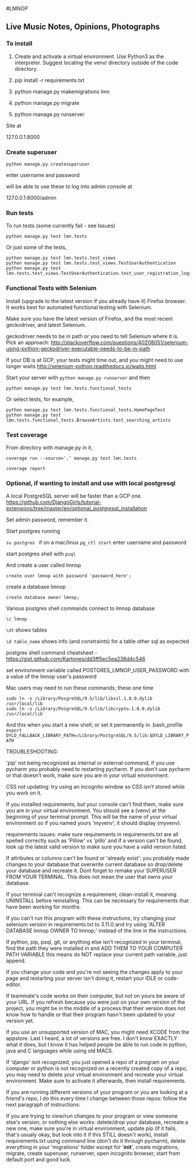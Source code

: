 #LMNOP

## Live Music Notes, Opinions, Photographs


### To install

1. Create and activate a virtual environment. Use Python3 as the interpreter. Suggest locating the venv/ directory outside of the code directory.

2. pip install -r requirements.txt

3. python manage.py makemigrations lmn

4. python manage.py migrate

5. python manage.py runserver

Site at

127.0.0.1:8000

### Create superuser


`python manage.py createsuperuser`

enter username and password

will be able to use these to log into admin console at

127.0.0.1:8000/admin


### Run tests

To run tests  (some currently fail - see Issues)

```
python manage.py test lmn.tests
```

Or just some of the tests,

```
python manage.py test lmn.tests.test_views
python manage.py test lmn.tests.test_views.TestUserAuthentication
python manage.py test lmn.tests.test_views.TestUserAuthentication.test_user_registration_logs_user_in
```


### Functional Tests with Selenium

Install (upgrade to the latest version if you already have it) Firefox browser. It works best for automated functional testing with Selenium.

Make sure you have the latest version of Firefox, and the most recent geckodriver, and latest Selenium.

geckodriver needs to be in path or you need to tell Selenium where it is. Pick an approach: http://stackoverflow.com/questions/40208051/selenium-using-python-geckodriver-executable-needs-to-be-in-path

If your DB is at GCP, your tests might time out, and you might need to use longer waits http://selenium-python.readthedocs.io/waits.html

Start your server with `python manage.py runserver` and then

```
python manage.py test lmn.tests.functional_tests
```

Or select tests, for example,
```
python manage.py test lmn.tests.functional_tests.HomePageTest
python manage.py test lmn.tests.functional_tests.BrowseArtists.test_searching_artists
```


### Test coverage

From directory with manage.py in it,

```
coverage run --source='.' manage.py test lmn.tests

coverage report
```


### Optional, if wanting to install and use with local postgresql

A local PostgreSQL server will be faster than a GCP one.
https://github.com/DjangoGirls/tutorial-extensions/tree/master/en/optional_postgresql_installation

Set admin password, remember it.

Start postgres running

`su postgres ` if on a mac/linux
`pg_ctl start`  enter username and password

start postgres shell with `psql`

And create a user called lmnop

```
create user lmnop with password 'password_here';
```

create a database lmnop

```
create database owner lmnop;
```

Various postgres shell commands
connect to lmnop database

```
\c lmnop
```

`\dt`    shows tables

`\d table_name`   shows info (and constraints) for a table
other sql as expected

postgres shell command cheatsheet - https://gist.github.com/Kartones/dd3ff5ec5ea238d4c546

set environment variable called
POSTGRES_LMNOP_USER_PASSWORD
with a value of the lmnop user's password


Mac users may need to run these commands; these one time

```
sudo ln -s /Library/PosgreSQL/9.5/lib/libssl.1.0.0.dylib /usr/local/lib
sudo ln -s /Library/PosgreSQL/9.5/lib/libcrypto.1.0.0.dylib /usr/local/lib`
```

And this when you start a new shell; or set it permanently in .bash_profile
`export DYLD_FALLBACK_LIBRARY_PATH=/Library/PostgreSQL/9.5/lib:$DYLD_LIBRARY_PATH`

TROUBLESHOOTING:

'pip' not being recognized as internal or external command, if you use pycharm you probably need to restarting pycharm.
If you don't use pycharm or that doesn't work, make sure you are in your virtual environment.

CSS not updating: try using an incognito window so CSS isn't stored while you work on it.

If you installed requirements, but your console can't find them, make sure you are in your virtual environment. You
should see a (venv) at the beginning of your terminal prompt. This will be the name of your virtual environment so if
you named yours 'myvenv', it should display (myvenv).

requirements issues: make sure requirements in requirements.txt are all spelled correctly such as 'Pillow' vs 'pillo'
and if a version can't be found, look up the latest valid version to make sure you have a valid version listed.

If attributes or columns can't be found or 'already exist': you probably made changes to your database that overwrite
current database so drop/delete your database and recreate it. Dont forget to remake your SUPERUSER FROM YOUR TERMINAL.
This does not mean the user that owns your database.

If your terminal can't recognize a requirement, clean-install it, meaning UNINSTALL before reinstalling. This can be
necessary for requirements that have been working for months.

If you can't run this program with these instructions, try changing your selenium version in requirements.txt to 3.11.0
and try using 'ALTER DATABASE lmnop OWNER TO lmnop;' instead of the line in the instructions.

If python, pip, psql, git, or anything else isn't recognized in your terminal, find the path they were installed in and
ADD THEM TO YOUR COMPUTER PATH VARIABLE this means do NOT replace your current path variable, just append.

If you change your code and you're not seeing the changes apply to your page and restarting your server isn't doing it,
restart your IDLE or code-editor.

If teammate's code works on their computer, but not on yours be aware of your URL. If you refresh because you were just
on your own version of the project, you might be in the middle of a process that their version does not know how to
handle or that their program hasn't been updated to your version yet.

If you use an unsupported version of MAC, you might need XCODE from the appstore. Last I heard, a lot of versions are
free. I don't know EXACTLY what it does, but I know it has helped people be able to run code in python, java and C
languages while using old MACS.

If 'django' isnt recognized, you just opened a repo of a program on your computer or python is not recognized on a
recently created copy of a repo, you may need to delete your virtual environment and recreate your virtual environment.
Make sure to activate it afterwards, then install requirements.

If you are running different versions of your program or you are looking at a friend's repo, I do this every time I
change between those repos: follow the next paragraph of instructions:

If you are trying to view/run changes to your program or view someone else's version, or nothing else works: delete/drop
your database, recreate a new one, make sure you're in virtual environment, update pip (if it fails, that's usualy okay,
but look into it if this STILL doesn't work), install requirements.txt using command line (don't do it through pycharm),
delete everything in your 'migrations' folder except for '__init__', create migrations, migrate, create superuser,
runserver, open incognito browser, start from default port and good luck.
